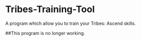 Tribes-Training-Tool
====================

A program which allow you to train your Tribes: Ascend skills.

##This program is no longer working.
